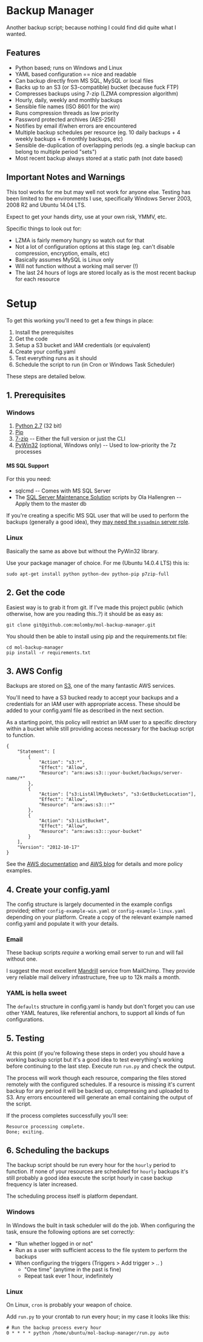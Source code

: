 # Backup Manager

Another backup script; because nothing I could find did quite what I wanted.



## Features

* Python based; runs on Windows and Linux
* YAML based configuration == nice and readable
* Can backup directly from MS SQL, MySQL or local files
* Backs up to an S3 (or S3-compatible) bucket (because fuck FTP)
* Compresses backups using 7-zip (LZMA compression algorithm)
* Hourly, daily, weekly and monthly backups
* Sensible file names (ISO 8601 for the win)
* Runs compression threads as low priority
* Password protected archives (AES-256)
* Notifies by email if/when errors are encountered
* Multiple backup schedules per resource (eg. 10 daily backups + 4 weekly backups + 6 monthly backups, etc)
* Sensible de-duplication of overlapping periods (eg. a single backup can belong to multiple period "sets")
* Most recent backup always stored at a static path (not date based)



## Important Notes and Warnings

This tool works for me but may well not work for anyone else. Testing has been limited to the environments I use, specifically Windows Server 2003, 2008 R2 and Ubuntu 14.04 LTS.

Expect to get your hands dirty, use at your own risk, YMMV, etc.

Specific things to look out for:

* LZMA is fairly memory hungry so watch out for that
* Not a lot of configuration options at this stage (eg. can't disable compression, encryption, emails, etc)
* Basically assumes MySQL is Linux only
* Will not function without a working mail server (!)
* The last 24 hours of logs are stored locally as is the most recent backup for each resource


# Setup

To get this working you'll need to get a few things in place:

1. Install the prerequisites
2. Get the code
3. Setup a S3 bucket and IAM credentials (or equivalent)
4. Create your config.yaml
5. Test everything runs as it should
6. Schedule the script to run (in Cron or Windows Task Scheduler)

These steps are detailed below.



## 1. Prerequisites

### Windows

1. [Python 2.7](https://www.python.org/downloads) (32 bit)
2. [Pip](http://pip.readthedocs.org/en/latest/installing.html)
3. [7-zip](http://www.7-zip.org/download.html) -- Either the full version or just the CLI
4. [PyWin32](http://sourceforge.net/projects/pywin32/files/pywin32/Build%20219/pywin32-219.win32-py2.7.exe/download) (optional, Windows only) -- Used to low-priority the 7z processes

#### MS SQL Support

For this you need:

* sqlcmd -- Comes with MS SQL Server
* The [SQL Server Maintenance Solution](http://ola.hallengren.com) scripts by Ola Hallengren -- Apply them to the master db

If you're creating a specific MS SQL user that will be used to perform the backups (generally a good idea), they [may need the `sysadmin` server role](http://stackoverflow.com/questions/10366676/backup-permissions).

### Linux

Basically the same as above but without the PyWin32 library.

Use your package manager of choice. For me (Ubuntu 14.0.4 LTS) this is:

	sudo apt-get install python python-dev python-pip p7zip-full


## 2. Get the code

Easiest way is to grab it from git. If I've made this project public (which otherwise, how are you reading this..?) it should be as easy as:

	git clone git@github.com:molomby/mol-backup-manager.git

You should then be able to install using pip and the requirements.txt file:
	
	cd mol-backup-manager
	pip install -r requirements.txt



## 3. AWS Config

Backups are stored on [S3](http://aws.amazon.com/s3/), one of the many fantastic AWS services.

You'll need to have a S3 bucked ready to accept your backups and a credentials for an IAM user with appropriate access. These should be added to your config.yaml file as described in the next section.

As a starting point, this policy will restrict an IAM user to a specific directory within a bucket while still providing access necessary for the backup script to function.

	{
		"Statement": [
			{
				"Action": "s3:*",
				"Effect": "Allow",
				"Resource": "arn:aws:s3:::your-bucket/backups/server-name/*"
			},
			{
				"Action": ["s3:ListAllMyBuckets", "s3:GetBucketLocation"],
				"Effect": "Allow",
				"Resource": "arn:aws:s3:::*"
			},
			{
				"Action": "s3:ListBucket",
				"Effect": "Allow",
				"Resource": "arn:aws:s3:::your-bucket"
			}
		],
		"Version": "2012-10-17"
	}

See the [AWS documentation](http://docs.aws.amazon.com/AmazonS3/latest/dev/example-bucket-policies.html) and [AWS blog](http://blogs.aws.amazon.com/security/post/Tx1P2T3LFXXCNB5/Writing-IAM-policies-Grant-access-to-user-specific-folders-in-an-Amazon-S3-bucke) for details and more policy examples.



## 4. Create your config.yaml

The config structure is largely documented in the example configs provided; either `config-example-win.yaml` or `config-example-linux.yaml` depending on your platform. Create a copy of the relevant example named config.yaml and populate it with your details.

### Email

These backup scripts *require* a working email server to run and will fail without one.

I suggest the most excellent [Mandrill](https://mandrillapp.com) service from MailChimp. They provide very reliable mail delivery infrastructure, free up to 12k mails a month.

### YAML is hella sweet

The `defaults` structure in config.yaml is handy but don't forget you can use other YAML features, like referential anchors, to support all kinds of fun configurations.



## 5. Testing

At this point (if you're following these steps in order) you should have a working backup script but it's a good idea to test everything's working before continuing to the last step. Execute run `run.py` and check the output.

The process will work though each resource, comparing the files stored remotely with the configured schedules. If a resource is missing it's current backup for any period it will be backed up, compressing and uploaded to S3. Any errors encountered will generate an email containing the output of the script.

If the process completes successfully you'll see:

	Resource processing complete.
	Done; exiting.



## 6. Scheduling the backups

The backup script should be run every hour for the `hourly` period to function. If none of your resources are scheduled for `hourly` backups it's still probably a good idea execute the script hourly in case backup frequency is later increased.

The scheduling process itself is platform dependant.

### Windows

In Windows the built in task scheduler will do the job. When configuring the task, ensure the following options are set correctly:

* "Run whether logged in or not" 
* Run as a user with sufficient access to the file system to perform the backups
* When configuring the triggers (Triggers > Add trigger > .. )
  * "One time" (anytime in the past is fine)
  * Repeat task ever 1 hour, indefinitely

### Linux

On Linux, `cron` is probably your weapon of choice. 

Add `run.py` to your crontab to run every hour; in my case it looks like this:

	# Run the backup process every hour
	0 * * * * python /home/ubuntu/mol-backup-manager/run.py auto

